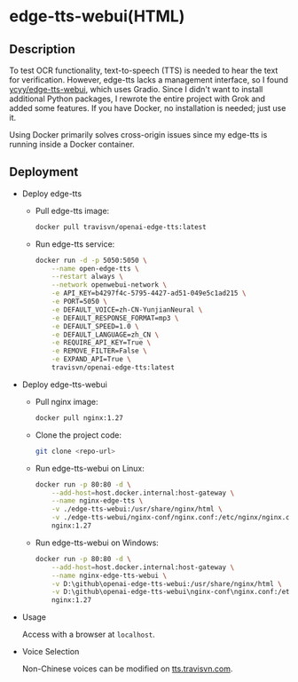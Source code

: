 # edge-tts-webui(HTML)
## Description
To test OCR functionality, text-to-speech (TTS) is needed to hear the text for verification. However, edge-tts lacks a management interface, so I found [ycyy/edge-tts-webui](https://github.com/ycyy/edge-tts-webui), which uses Gradio. Since I didn't want to install additional Python packages, I rewrote the entire project with Grok and added some features. If you have Docker, no installation is needed; just use it.

Using Docker primarily solves cross-origin issues since my edge-tts is running inside a Docker container.

## Deployment
- Deploy edge-tts
  - Pull edge-tts image:
    
    ```bash
    docker pull travisvn/openai-edge-tts:latest
    ```
  - Run edge-tts service:
    
    ```bash
    docker run -d -p 5050:5050 \
        --name open-edge-tts \
        --restart always \
        --network openwebui-network \
        -e API_KEY=b4297f4c-5795-4427-ad51-049e5c1ad215 \
        -e PORT=5050 \
        -e DEFAULT_VOICE=zh-CN-YunjianNeural \
        -e DEFAULT_RESPONSE_FORMAT=mp3 \
        -e DEFAULT_SPEED=1.0 \
        -e DEFAULT_LANGUAGE=zh_CN \
        -e REQUIRE_API_KEY=True \
        -e REMOVE_FILTER=False \
        -e EXPAND_API=True \
        travisvn/openai-edge-tts:latest
    ```

- Deploy edge-tts-webui
  - Pull nginx image:
    
    ```bash
    docker pull nginx:1.27
    ```
  - Clone the project code:
    
    ```bash
    git clone <repo-url>
    ```
  - Run edge-tts-webui on Linux:
    
    ```bash
    docker run -p 80:80 -d \
        --add-host=host.docker.internal:host-gateway \
        --name nginx-edge-tts \
        -v ./edge-tts-webui:/usr/share/nginx/html \
        -v ./edge-tts-webui/nginx-conf/nginx.conf:/etc/nginx/nginx.conf  \
        nginx:1.27
    ```
  - Run edge-tts-webui on Windows:
    
    ```bash
    docker run -p 80:80 -d \
        --add-host=host.docker.internal:host-gateway \
        --name nginx-edge-tts-webui \
        -v D:\github\openai-edge-tts-webui:/usr/share/nginx/html \
        -v D:\github\openai-edge-tts-webui\nginx-conf\nginx.conf:/etc/nginx/nginx.conf  \
        nginx:1.27
    ```

- Usage
  
  Access with a browser at `localhost`.

- Voice Selection
 
  Non-Chinese voices can be modified on [tts.travisvn.com](tts.travisvn.com).